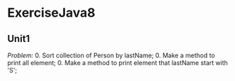 # ExerciseJava8

## Unit1
*Problem:*
0. Sort collection of Person by lastName;
0. Make a method to print all element;
0. Make a method to print element that lastName start with 'S';
